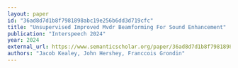 ```yaml
---
layout: paper
id: "36ad8d7d1b8f7981898abc19e256b6dd3d719cfc"
title: "Unsupervised Improved Mvdr Beamforming For Sound Enhancement"
publication: "Interspeech 2024"
year: 2024
external_url: https://www.semanticscholar.org/paper/36ad8d7d1b8f7981898abc19e256b6dd3d719cfc
authors: "Jacob Kealey, John Hershey, Franccois Grondin"
---
```

